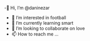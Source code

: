 -👋 Hi, I’m @daninezar
- 👀 I’m interested in football
- 🌱 I’m currently learning smart
- 💞️ I’m looking to collaborate on love
- 📫 How to reach me ...

<!---
daninezar/daninezar is a ✨ special ✨ repository because its `README.md` (this file) appears on your GitHub profile.
You can click the Preview link to take a look at your changes.
--->
